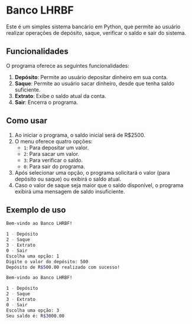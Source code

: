 # Banco LHRBF

Este é um simples sistema bancário em Python, que permite ao usuário realizar operações de depósito, saque, verificar o saldo e sair do sistema.

## Funcionalidades

O programa oferece as seguintes funcionalidades:

1. **Depósito**: Permite ao usuário depositar dinheiro em sua conta.
2. **Saque**: Permite ao usuário sacar dinheiro, desde que tenha saldo suficiente.
3. **Extrato**: Exibe o saldo atual da conta.
4. **Sair**: Encerra o programa.

## Como usar

1. Ao iniciar o programa, o saldo inicial será de R$2500.
2. O menu oferece quatro opções:
   - `1`: Para depositar um valor.
   - `2`: Para sacar um valor.
   - `3`: Para verificar o saldo.
   - `0`: Para sair do programa.
3. Após selecionar uma opção, o programa solicitará o valor (para depósito ou saque) ou exibirá o saldo atual.
4. Caso o valor de saque seja maior que o saldo disponível, o programa exibirá uma mensagem de saldo insuficiente.

## Exemplo de uso

```bash
Bem-vindo ao Banco LHRBF!

1 - Depósito
2 - Saque
3 - Extrato
0 - Sair
Escolha uma opção: 1
Digite o valor do depósito: 500
Depósito de R$500.00 realizado com sucesso!

Bem-vindo ao Banco LHRBF!

1 - Depósito
2 - Saque
3 - Extrato
0 - Sair
Escolha uma opção: 3
Seu saldo é: R$3000.00
